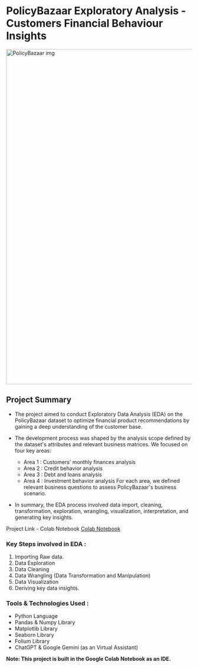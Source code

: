 # PolicyBazaar Exploratory Analysis - Customers Financial Behaviour Insights


<img width="910" alt="PolicyBazaar img" src="https://github.com/user-attachments/assets/6df19aa1-ba7a-41ff-997e-685203ae5b8f">

## **Project Summary** 

- The project aimed to conduct Exploratory Data Analysis (EDA) on the PolicyBazaar dataset to optimize financial product recommendations by gaining a deep understanding of the customer base. 
- The development process was shaped by the analysis scope defined by the dataset's attributes and relevant business matrices. We focused on four key areas:

  - Area 1 : Customers' monthly finances analysis
  - Area 2 : Credit behavior analysis
  - Area 3 : Debt and loans analysis
  - Area 4 : Investment behavior analysis
For each area, we defined relevant business questions to assess PolicyBazaar's business scenario. 
- In summary, the EDA process involved data import, cleaning, transformation, exploration, wrangling, visualization, interpretation, and generating key insights.


Project Link - Colab Notebook [ Colab Notebook ](https://colab.research.google.com/drive/1z4YGWB8pi7TVKUHqQ5A6pVhC8Nwdy7Yv#scrollTo=qLd-lhDM56x5)

### **Key Steps involved in EDA :**

1. Importing Raw data.
2. Data Exploration
3. Data Cleaning
4. Data Wrangling (Data Transformation and Manipulation)
5. Data Visualization
6. Deriving key data insights.

### **Tools & Technologies Used :**

* Python Language
* Pandas & Numpy Library
* Matplotlib Library
* Seaborn Library
* Folium Library
* ChatGPT & Google Gemini (as an Virtual Assistant)

**Note: This project is built in the Google Colab Notebook as an IDE.**
